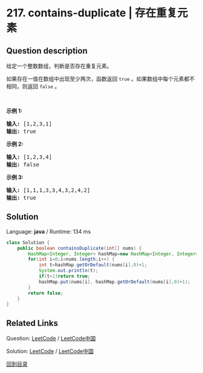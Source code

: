 ﻿# 217. contains-duplicate | 存在重复元素

## Question description

<!--If you want to use the English description, use <p>Given an integer array <code>nums</code>, return <code>true</code> if any value appears <strong>at least twice</strong> in the array, and return <code>false</code> if every element is distinct.</p>

<p>&nbsp;</p>
<p><strong>Example 1:</strong></p>
<pre><strong>Input:</strong> nums = [1,2,3,1]
<strong>Output:</strong> true
</pre><p><strong>Example 2:</strong></p>
<pre><strong>Input:</strong> nums = [1,2,3,4]
<strong>Output:</strong> false
</pre><p><strong>Example 3:</strong></p>
<pre><strong>Input:</strong> nums = [1,1,1,3,3,4,3,2,4,2]
<strong>Output:</strong> true
</pre>
<p>&nbsp;</p>
<p><strong>Constraints:</strong></p>

<ul>
	<li><code>1 &lt;= nums.length &lt;= 10<sup>5</sup></code></li>
	<li><code>-10<sup>9</sup> &lt;= nums[i] &lt;= 10<sup>9</sup></code></li>
</ul>
 instead-->
<p>给定一个整数数组，判断是否存在重复元素。</p>

<p>如果存在一值在数组中出现至少两次，函数返回 <code>true</code> 。如果数组中每个元素都不相同，则返回 <code>false</code> 。</p>

<p> </p>

<p><strong>示例 1:</strong></p>

<pre>
<strong>输入:</strong> [1,2,3,1]
<strong>输出:</strong> true</pre>

<p><strong>示例 2:</strong></p>

<pre>
<strong>输入: </strong>[1,2,3,4]
<strong>输出:</strong> false</pre>

<p><strong>示例 3:</strong></p>

<pre>
<strong>输入: </strong>[1,1,1,3,3,4,3,2,4,2]
<strong>输出:</strong> true</pre>




## Solution

Language: **java**  /  Runtime: 134 ms

```java
class Solution {
    public boolean containsDuplicate(int[] nums) {
        HashMap<Integer, Integer> hashMap=new HashMap<Integer, Integer>();
        for(int i=0;i<nums.length;i++) {
            int t=hashMap.getOrDefault(nums[i],0)+1;
            System.out.println(t);
            if(t>1)return true;
            hashMap.put(nums[i], hashMap.getOrDefault(nums[i],0)+1);
        }
        return false;
    }
}
```



## Related Links

Question: [LeetCode](https://leetcode.com/problems/contains-duplicate/description/)  /  [LeetCode中国](https://leetcode-cn.com/problems/contains-duplicate/description/)

Solution: [LeetCode](https://leetcode.com/articles/contains-duplicate/)  /  [LeetCode中国](https://leetcode-cn.com/articles/contains-duplicate/)

[回到目录](../README.md)
